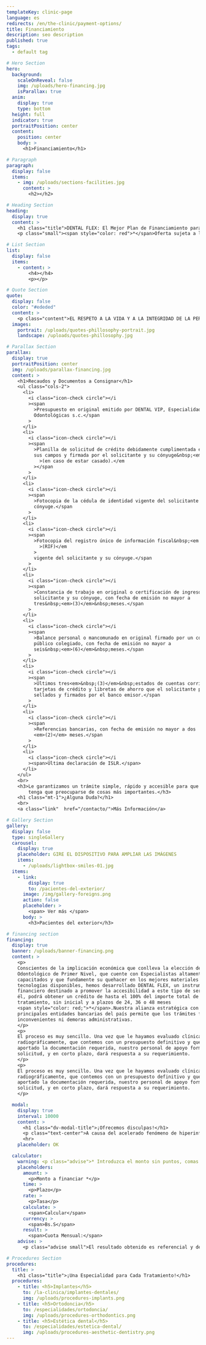 ```yaml
---
templateKey: clinic-page
language: es
redirects: /en/the-clinic/payment-options/
title: Financiamiento
description: seo description
published: true
tags:
  - default tag

# Hero Section
hero:
  background:
    scaleOnReveal: false
    img: /uploads/hero-financing.jpg
    isParallax: true
  anim:
    display: true
    type: bottom
  height: full
  indicator: true
  portraitPosition: center
  content:
    position: center
    body: >
      <h1>Financiamiento</h1>

# Paragraph
paragraph:
  display: false
  items:
    - img: /uploads/sections-facilities.jpg
      content: >
        <h2></h2>

# Heading Section
heading:
  display: true
  content: >
    <h1 class="title">DENTAL FLEX: El Mejor Plan de Financiamiento para su Salud Oral</h1>
    <p class="small"><span style="color: red">*</span>Oferta sujeta a la previa aprobación de nuestra entidad financiera aliada tras el estudio de la documentación requerida y firma del contrato.</p>

# List Section
list:
  display: false
  items:
    - content: >
        <h4></h4>
        <p></p>

# Quote Section
quote:
  display: false
  color: "#ededed"
  content: >
    <p class="content">EL RESPETO A LA VIDA Y A LA INTEGRIDAD DE LA PERSONA HUMANA, EL FOMENTO Y LA PRESERVACIÓN DE LA SALUD, COMO COMPONENTE DEL DESARROLLO Y BIENESTAR SOCIAL, Y SU PROYECCIÓN EFECTIVA A LA COMUNIDAD; CONSTITUYEN EN TODAS LAS CIRCUNSTANCIAS EL DEBER PRIMORDIAL DEL ODONTÓLOGO".</p>
  images:
    portrait: /uploads/quotes-phillosophy-portrait.jpg
    landscape: /uploads/quotes-phillosophy.jpg

# Parallax Section
parallax:
  display: true
  portraitPosition: center
  img: /uploads/parallax-financing.jpg
  content: >
    <h1>Recaudos y Documentos a Consignar</h1>
    <ul class="cols-2">
      <li>
        <i class="icon-check circle"></i
        ><span
          >Presupuesto en original emitido por DENTAL VIP, Especialidades
          Odontológicas s.c.</span
        >
      </li>
      <li>
        <i class="icon-check circle"></i
        ><span
          >Planilla de solicitud de crédito debidamente cumplimentada en todos
          sus campos y firmada por el solicitante y su cónyuge&nbsp;<em
            >(en caso de estar casado).</em
          ></span
        >
      </li>
      <li>
        <i class="icon-check circle"></i
        ><span
          >Fotocopia de la cédula de identidad vigente del solicitante y su
          cónyuge.</span
        >
      </li>
      <li>
        <i class="icon-check circle"></i
        ><span
          >Fotocopia del registro único de información fiscal&nbsp;<em
            >(RIF)</em
          >
          vigente del solicitante y su cónyuge.</span
        >
      </li>
      <li>
        <i class="icon-check circle"></i
        ><span
          >Constancia de trabajo en original o certificación de ingresos del
          solicitante y su cónyuge, con fecha de emisión no mayor a
          tres&nbsp;<em>(3)</em>&nbsp;meses.</span
        >
      </li>
      <li>
        <i class="icon-check circle"></i
        ><span
          >Balance personal o mancomunado en original firmado por un contador
          público colegiado, con fecha de emisión no mayor a
          seis&nbsp;<em>(6)</em>&nbsp;meses.</span
        >
      </li>
      <li>
        <i class="icon-check circle"></i
        ><span
          >Últimos tres<em>&nbsp;(3)</em>&nbsp;estados de cuentas corrientes,
          tarjetas de crédito y libretas de ahorro que el solicitante posea,
          sellados y firmados por el banco emisor.</span
        >
      </li>
      <li>
        <i class="icon-check circle"></i
        ><span
          >Referencias bancarias, con fecha de emisión no mayor a dos
          <em>(2)</em> meses.</span
        >
      </li>
      <li>
        <i class="icon-check circle"></i
        ><span>Última declaración de ISLR.</span>
      </li>
    </ul>
    <br>
    <h3>Le garantizamos un trámite simple, rápido y accesible para que Usted solo
        tenga que preocuparse de cosas más importantes.</h3>
    <h1 class="mt-1">¿Alguna Duda?</h1>
    <br>
    <a class="link"  href="/contacto/">Más Información</a>

# Gallery Section
gallery:
  display: false
  type: singleGallery
  carousel:
    display: true
    placeholder: GIRE EL DISPOSITIVO PARA AMPLIAR LAS IMÁGENES
    items:
      - /uploads/lightbox-smiles-01.jpg
  items:
    - link:
        display: true
        to: /pacientes-del-exterior/
      image: /img/gallery-foreigns.png
      action: false
      placeholder: >
        <span> Ver más </span>
      body: >
        <h3>Pacientes del exterior</h3>

# financing section
financing:
  display: true
  banner: /uploads/banner-financing.png
  content: >
    <p>
    Conscientes de la implicación económica que conlleva la elección de un Centro
    Odontológico de Primer Nivel, que cuente con Especialistas altamente
    capacitados y que fundamente su quehacer en los mejores materiales y
    tecnologías disponibles, hemos desarrollado DENTAL FLEX, un instrumento
    financiero destinado a promover la accesibilidad a este tipo de servicio. Con
    él, podrá obtener un crédito de hasta el 100% del importe total de su
    tratamiento, sin inicial y a plazos de 24, 36 o 48 meses
    <span style="color: red;">*</span>.Nuestra alianza estratégica con las
    principales entidades bancarias del país permite que los trámites fluyan sin
    inconvenientes ni demoras administrativas.
    </p>
    <p>
    El proceso es muy sencillo. Una vez que le hayamos evaluado clínica y
    radiográficamente, que contemos con un presupuesto definitivo y que haya Usted
    aportado la documentación requerida, nuestro personal de apoyo formalizará la
    solicitud, y en corto plazo, dará respuesta a su requerimiento.
    </p>
    <p>
    El proceso es muy sencillo. Una vez que le hayamos evaluado clínica y
    radiográficamente, que contemos con un presupuesto definitivo y que haya Usted
    aportado la documentación requerida, nuestro personal de apoyo formalizará la
    solicitud, y en corto plazo, dará respuesta a su requerimiento.
    </p>

  modal:
    display: true
    interval: 10000
    content: >
      <h1 class="dv-modal-title">¡Ofrecemos disculpas!</h1>
      <p class="text-center">A causa del acelerado fenómeno de hiperinflación actual, este producto ha sido temporalmente suspendido.</p><p class="text-center">Por los momentos, todos nuestros tratamientos deben ser cancelados al contado.</p>
      <hr>
    placeholder: OK

  calculator:
    warning: <p class="advise">* Introduzca el monto sin puntos, comas o decimales.</p>
    placeholders:
      amount: >
        <p>Monto a financiar *</p>
      time: >
        <p>Plazo</p>
      rate: >
        <p>Tasa</p>
      calculate: >
        <span>Calcular</span>
      currency: >
        <span>Bs.S</span>
      result: >
        <span>Cuota Mensual:</span>
    advise: >
      <p class="advise small">El resultado obtenido es referencial y de carácter informativo, y en consecuencia, no podrá asumirse que el Banco esté obligado a otorgar los créditos que se le soliciten bajo las mismas condiciones arriba indicadas. Aunque la información que se utiliza en este simulador se actualiza de forma continua, la tasa de interés empleada para el cálculo podría sufrir algún tipo de variación.</p>

# Procedures Section
procedures:
  title: >
    <h1 class="title">¡Una Especialidad para Cada Tratamiento!</h1>
  procedures:
    - title: <h5>Implantes</h5>
      to: /la-clinica/implantes-dentales/
      img: /uploads/procedures-implants.png
    - title: <h5>Ortodoncia</h5>
      to: /especialidades/ortodoncia/
      img: /uploads/procedures-orthodontics.png
    - title: <h5>Estética dental</h5>
      to: /especialidades/estetica-dental/
      img: /uploads/procedures-aesthetic-dentistry.png
---
```

